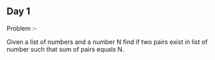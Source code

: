 ## Day 1 
Problem :- 

Given a list of numbers and a number N find if two pairs exist in list of number such that sum of pairs equals N.